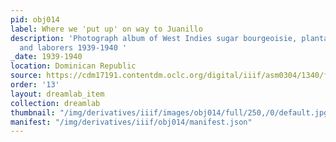 ```yaml
---
pid: obj014
label: Where we 'put up' on way to Juanillo
description: 'Photograph album of West Indies sugar bourgeoisie, plantation owners,
  and laborers 1939-1940 '
_date: 1939-1940
location: Dominican Republic
source: https://cdm17191.contentdm.oclc.org/digital/iiif/asm0304/1340/full/full/0/default.jpg
order: '13'
layout: dreamlab_item
collection: dreamlab
thumbnail: "/img/derivatives/iiif/images/obj014/full/250,/0/default.jpg"
manifest: "/img/derivatives/iiif/obj014/manifest.json"
---
```

